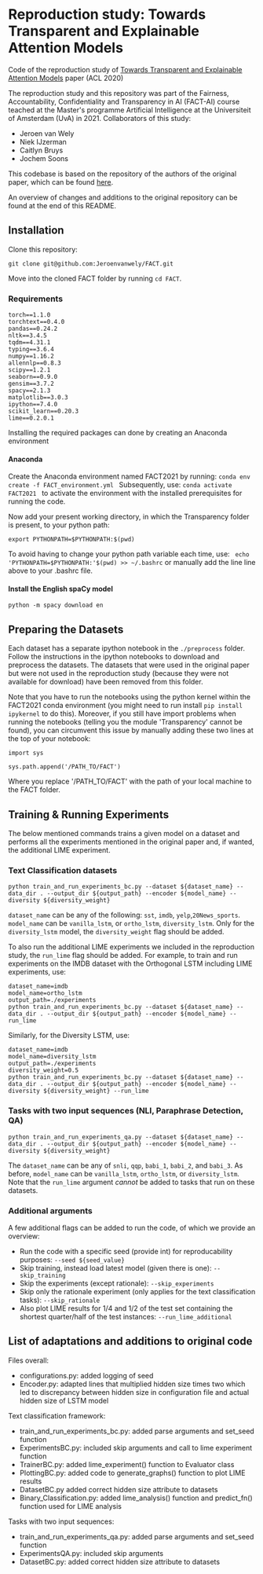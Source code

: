 # Reproduction study: Towards Transparent and Explainable Attention Models

Code of the reproduction study of [Towards Transparent and Explainable Attention Models](https://www.aclweb.org/anthology/2020.acl-main.387/) paper (ACL 2020)

The reproduction study and this repository was part of the Fairness, Accountability, Confidentiality and Transparency in AI (FACT-AI) course teached at the Master's programme Artificial Intelligence at the Universiteit of Amsterdam (UvA) in 2021.
Collaborators of this study:
- Jeroen van Wely
- Niek IJzerman
- Caitlyn Bruys
- Jochem Soons

This codebase is based on the repository of the authors of the original paper, which can be found [here](https://github.com/akashkm99/Interpretable-Attention).

An overview of changes and additions to the original repository can be found at the end of this README.

## Installation 

Clone this repository:

```git clone git@github.com:Jeroenvanwely/FACT.git```

Move into the cloned FACT folder by running ```cd FACT```.

### Requirements 

```
torch==1.1.0
torchtext==0.4.0
pandas==0.24.2
nltk==3.4.5
tqdm==4.31.1
typing==3.6.4
numpy==1.16.2
allennlp==0.8.3
scipy==1.2.1
seaborn==0.9.0
gensim==3.7.2
spacy==2.1.3
matplotlib==3.0.3
ipython==7.4.0
scikit_learn==0.20.3
lime==0.2.0.1
```

Installing the required packages can done by creating an Anaconda environment

#### Anaconda

Create the Anaconda environment named FACT2021 by running: ```conda env create -f FACT_environment.yml ```
Subsequently, use: ```conda activate FACT2021 ``` to activate the environment with the installed prerequisites for running the code.

Now add your present working directory, in which the Transparency folder is present, to your python path: 

```export PYTHONPATH=$PYTHONPATH:$(pwd)```

To avoid having to change your python path variable each time, use: ``` echo 'PYTHONPATH=$PYTHONPATH:'$(pwd) >> ~/.bashrc``` or manually add the line line above to your .bashrc file.

#### Install the English spaCy model

``` python -m spacy download en ```

## Preparing the Datasets 

Each dataset has a separate ipython notebook in the `./preprocess` folder. Follow the instructions in the ipython notebooks to download and preprocess the datasets. The datasets that were used in the original paper but were not used in the reproduction study (because they were not available for download) have been removed from this folder. 

Note that you have to run the notebooks using the python kernel within the FACT2021 conda environment (you might need to run install ```pip install ipykernel``` to do this). Moreover, if you still have import problems when running the notebooks (telling you the module 'Transparency' cannot be found), you can circumvent this issue by manually adding these two lines at the top of your notebook:

```import sys```

```sys.path.append('/PATH_TO/FACT')```

Where you replace '/PATH_TO/FACT' with the path of your local machine to the FACT folder.

## Training & Running Experiments

The below mentioned commands trains a given model on a dataset and performs all the experiments mentioned in the original paper and, if wanted, the additional LIME experiment. 

### Text Classification datasets

```
python train_and_run_experiments_bc.py --dataset ${dataset_name} --data_dir . --output_dir ${output_path} --encoder ${model_name} --diversity ${diversity_weight}
```

```dataset_name``` can be any of the following: ```sst```, ```imdb```, ```yelp```,```20News_sports```.
```model_name``` can be ```vanilla_lstm```, or ```ortho_lstm```, ```diversity_lstm```. 
Only for the ```diversity_lstm``` model, the ```diversity_weight``` flag should be added. 

To also run the additional LIME experiments we included in the reproduction study, the ```run_lime``` flag should be added.
For example, to train and run experiments on the IMDB dataset with the Orthogonal LSTM including LIME experiments, use:

```
dataset_name=imdb
model_name=ortho_lstm
output_path=./experiments
python train_and_run_experiments_bc.py --dataset ${dataset_name} --data_dir . --output_dir ${output_path} --encoder ${model_name} --run_lime
```

Similarly, for the Diversity LSTM, use:

```
dataset_name=imdb
model_name=diversity_lstm
output_path=./experiments
diversity_weight=0.5
python train_and_run_experiments_bc.py --dataset ${dataset_name} --data_dir . --output_dir ${output_path} --encoder ${model_name} --diversity ${diversity_weight} --run_lime
```

### Tasks with two input sequences (NLI, Paraphrase Detection, QA)

```
python train_and_run_experiments_qa.py --dataset ${dataset_name} --data_dir . --output_dir ${output_path} --encoder ${model_name} --diversity ${diversity_weight}
```

The ```dataset_name``` can be any of ```snli```, ```qqp```, ```babi_1```, ```babi_2```, and ```babi_3```. 
As before, ```model_name``` can be ```vanilla_lstm```, ```ortho_lstm```, or ```diversity_lstm```. Note that the ```run_lime``` argument *cannot* be added to tasks that run on these datasets. 

### Additional arguments

A few additional flags can be added to run the code, of which we provide an overview:

* Run the code with a specific seed (provide int) for reproducability purposes: `--seed ${seed_value}`
* Skip training, instead load latest model (given there is one): `--skip_training`
* Skip the experiments (except rationale): `--skip_experiments`
* Skip only the rationale experiment (only applies for the text classification tasks): `--skip_rationale`
* Also plot LIME results for 1/4 and 1/2 of the test set containing the shortest quarter/half of the test instances: `--run_lime_additional`


## List of adaptations and additions to original code

Files overall:
- configurations.py: added logging of seed
- Encoder.py: adapted lines that multiplied hidden size times two which led to discrepancy between hidden size in configuration file and actual hidden size of LSTM model

Text classification framework:
- train_and_run_experiments_bc.py: added parse arguments and set_seed function
- ExperimentsBC.py: included skip arguments and call to lime experiment function
- TrainerBC.py: added lime_experiment() function to Evaluator class
- PlottingBC.py: added code to generate_graphs() function to plot LIME results
- DatasetBC.py added correct hidden size attribute to datasets
- Binary_Classification.py: added lime_analysis() function and predict_fn() function used for LIME analysis

Tasks with two input sequences:
- train_and_run_experiments_qa.py: added parse arguments and set_seed function
- ExperimentsQA.py: included skip arguments
- DatasetBC.py: added correct hidden size attribute to datasets










